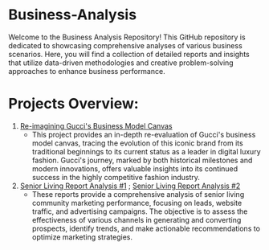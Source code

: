 # Business-Analysis
Welcome to the Business Analysis Repository! This GitHub repository is dedicated to showcasing comprehensive analyses of various business scenarios. Here, you will find a collection of detailed reports and insights that utilize data-driven methodologies and creative problem-solving approaches to enhance business performance.

# Projects Overview:
1. [Re-imagining Gucci's Business Model Canvas](https://github.com/jasminejl/business-analysis/blob/main/Marketing_%20Gucci.pdf)
   - This project provides an in-depth re-evaluation of Gucci's business model canvas, tracing the evolution of this iconic brand from its traditional beginnings to its current status as a leader in digital luxury fashion. Gucci's journey, marked by both historical milestones and modern innovations, offers valuable insights into its continued success in the highly competitive fashion industry.
2. [Senior Living Report Analysis #1](https://github.com/jasminejl/Business-Analysis/blob/main/The%20Terraces%20of%20Roseville%20Q2%20Report%20(1).pdf) ; [Senior Living Report Analysis #2](https://github.com/jasminejl/Business-Analysis/blob/main/Heartis%20Mid%20Cities%20June%20Insights%20(1).pdf)
   - These reports provide a comprehensive analysis of senior living community marketing performance, focusing on leads, website traffic, and advertising campaigns. The objective is to assess the effectiveness of various channels in generating and converting prospects, identify trends, and make actionable recommendations to optimize marketing strategies.

